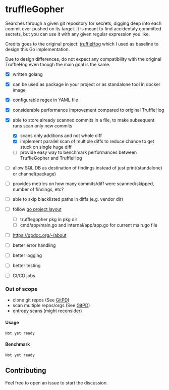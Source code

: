 

# truffleGopher
Searches through a given git repository for secrets, digging deep into each commit ever pushed on its target. It is meant to find accidentaly committed secrets, but you can use it with any given regular expression you like.

Credits goes to the original project: [truffleHog](https://github.com/dxa4481/truffleHog) which I used as baseline to design this Go implementation.

Due to design differences, do not expect any compatibility with the original TruffleHog even though the main goal is the same.

 - [x] written golang
 - [x] can be used as package in your project or as standalone tool in docker image
 - [x] configurable regex in YAML file
 - [x] considerable performance improvement compared to original TruffleHog
 - [x] able to store already scanned commits in a file, to make subsequent runs scan only new commits
   - [x] scans only additions and not whole diff
   - [x] implement parallel scan of multiple diffs to reduce chance to get stuck on single huge diff
   - [ ] provide easy way to benchmark performances between TruffleGopher and TruffleHog
 - [ ] allow SQL DB as destination of findings instead of just print(standalone) or channel(package)
 - [ ] provides metrics on how many commits/diff were scanned/skipped, number of findings, etc?
 - [ ] able to skip blacklisted paths in diffs (e.g. vendor dir)
 - [ ] follow [go project layout](https://github.com/golang-standards/project-layout)
   - [ ] trufflegopher pkg in pkg dir
   - [ ] cmd/app/main.go and internal/app/app.go for current main.go file
 - [ ] https://godoc.org/-/about
 - [ ] better error handling
 - [ ] better logging
 - [ ] better testing
 - [ ] CI/CD jobs 


### Out of scope
- clone git repos (See [GitPD](https://github.com/michaelgrifalconi/gitPD))
- scan multiple repos/orgs (See [GitPD](https://github.com/michaelgrifalconi/gitPD))
- entropy scans (might reconsider)

#### Usage

```
Not yet ready
```

#### Benchmark

```
Not yet ready
```

## Contributing
Feel free to open an issue to start the discussion.
